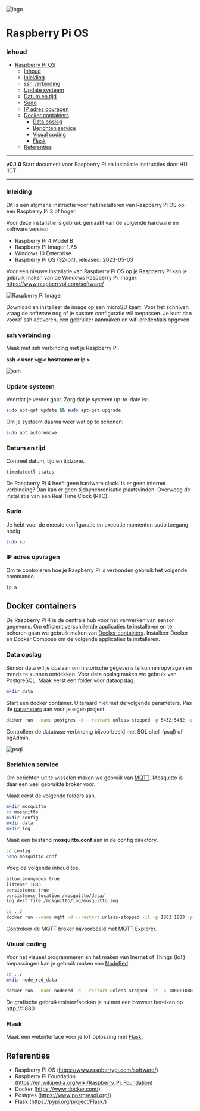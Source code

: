 ![logo](../Raspberry-Pi-OS/img/Raspberry_Pi_Logo.svg) [](logo-id)

# Raspberry Pi OS[](title-id)

### Inhoud[](toc-id)

- [Raspberry Pi OS](#raspberry-pi-os)
    - [Inhoud](#inhoud)
    - [Inleiding](#inleiding)
    - [ssh verbinding](#ssh-verbinding)
    - [Update systeem](#update-systeem)
    - [Datum en tijd](#datum-en-tijd)
    - [Sudo](#sudo)
    - [IP adres opvragen](#ip-adres-opvragen)
  - [Docker containers](#docker-containers)
    - [Data opslag](#data-opslag)
    - [Berichten service](#berichten-service)
    - [Visual coding](#visual-coding)
    - [Flask](#flask)
  - [Referenties](#referenties)

---

**v0.1.0 [](version-id)** Start document voor Raspberry Pi en installatie instructies door HU IICT[](author-id).

---

### Inleiding

Dit is een algmene instructie voor het installeren van Raspberry Pi OS op een Raspberry Pi 3 of hoger. 

Voor deze installatie is gebruik gemaakt van de volgende hardware en software versies:

- Raspberry Pi 4 Model B
- Raspberry Pi Imager 1.7.5
- Windows 10 Enterprise
- Raspberry Pi OS (32-bit), released: 2023-05-03

Voor een nieuwe installatie van Raspberry Pi OS op je Raspberry Pi kan je gebruik maken van de Windows Raspberry Pi Imager: https://www.raspberrypi.com/software/

![Raspberry Pi Imager](../Raspberry-Pi-OS/img/Raspberry%20Pi%20Imager.png)

Download en installeer de image op een microSD kaart. Voor het schrijven vraag de software nog of je custom configuratie wil toepassen. Je kunt dan vooraf ssh activeren, een gebruiker aanmaken en wifi credentials opgeven.

### ssh verbinding

Maak met ssh verbinding met je Raspberry Pi.

**ssh < user >@< hostname or ip >**

![ssh](../Raspberry-Pi-OS/img/ssh.png)

### Update systeem

Voordat je verder gaat. Zorg dat je systeem up-to-date is:

```bash
sudo apt-get update && sudo apt-get upgrade
```

Om je systeem daarna weer wat op te schonen:

```bash
sudo apt autoremove
```

### Datum en tijd

Contreel datum, tijd en tijdzone.

```bash
timedatectl status
```

De Raspberry Pi 4 heeft geen hardware clock. Is er geen internet verbinding? Dan kan er geen tijdsynchronisatie plaatsvinden. Overweeg de installatie van een Real Time Clock (RTC).

### Sudo

Je hebt voor de meeste configuratie en executie momenten sudo toegang nodig.
```bash
sudo su
```

### IP adres opvragen

Om te controleren hoe je Raspberry Pi is verbonden gebruik het volgende commando.
```bash
ip a
```

## Docker containers

De Raspberry Pi 4 is de centrale hub voor het verwerken van sensor gegevens. Om efficient verschillende applicaties te installeren en te beheren gaan we gebruik maken van [Docker containers](../../Docker/README.md). Installeer Docker en Docker Compose om de volgende applicaties te installeren.

### Data opslag

Sensor data wil je opslaan om historische gegevens te kunnen opvragen en trends te kunnen ontdekken. Voor data opslag maken we gebruik van PostgreSQL. Maak eerst een folder voor dataopslag.

```bash
mkdir data
```

Start een docker container. Uiteraard niet met de volgende parameters. Pas de [parameters](../../Docker/README.md) aan voor je eigen project.

```bash
docker run --name postgres -d --restart unless-stopped -p 5432:5432 -e POSTGRES_PASSWORD=123456 -v ${PWD}/data:/var/lib/postgresql/data postgres:16
```

Controlleer de database verbinding bijvoorbeeld met SQL shell (psql) of pgAdmin.

![psql](../Raspberry-Pi-OS/img/psql.png)

### Berichten service

Om berichten uit te wisselen maken we gebruik van [MQTT](../../../software/communicatie/MQTT/README.md). Mosquitto is daar een veel gebruikte broker voor.

Maak eerst de volgende folders aan.

```bash
mkdir mosquitto
cd mosquitto
mkdir config
mkdir data
mkdir log
```

Maak een bestand **mosquitto.conf** aan in de config directory.
```bash
cd config
nano mosquitto.conf
```

Voeg de volgende inhoud toe.
```bash
allow_anonymous true
listener 1883
persistence true
persistence_location /mosquitto/data/
log_dest file /mosquitto/log/mosquitto.log
```

```bash
cd ../
docker run --name mqtt -d --restart unless-stopped -it -p 1883:1883 -p 9001:9001 -v ${PWD}/config/mosquitto.conf:/mosquitto/config/mosquitto.conf eclipse-mosquitto
```

Controleer de MQTT broker bijvoorbeeld met [MQTT Explorer](https://github.com/thomasnordquist/MQTT-Explorer).


### Visual coding

Voor het visueel programmeren en het maken van Inernet of Things (IoT) toepassingen kan je gebruik maken van [NodeRed](../../../software/visueel-programmeren/Node-RED/README.md).


```bash
cd ../
mkdir node_red_data
```

```bash
docker run --name nodered -d --restart unless-stopped -it -p 1880:1880 -v node_red_data:/node_red_data nodered/node-red
```

De grafische gebruikersinterfacekan je nu met een browser bereiken op http://<your host ip adress>:1880

### Flask

Maak een webinterface voor je IoT oplossing met [Flask](../../../software/webserver/Flask/README.md).

## Referenties
- Raspberry Pi OS (<https://www.raspberrypi.com/software/>)
- Raspberry Pi Foundation (<https://en.wikipedia.org/wiki/Raspberry_Pi_Foundation>)
- Docker (<https://www.docker.com/>)
- Postgres (<https://www.postgresql.org/>)
- Flask (<https://pypi.org/project/Flask/>)
